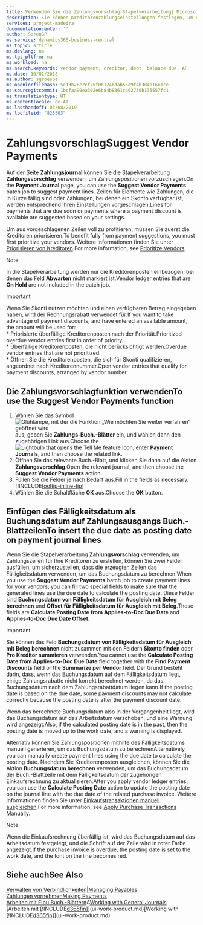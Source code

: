 ```yaml
---
title: Verwenden Sie die Zahlungsvorschlag-Stapelverarbeitung| Microsoft Docs
description: Sie können Kreditorenzahlungseinstellungen festlegen, um Vorschläge für Zahlungen zu erhalten, die in Kürze fällig sind oder für die ein Rabatt verfügbar ist.
services: project-madeira
documentationcenter: ''
author: SorenGP
ms.service: dynamics365-business-central
ms.topic: article
ms.devlang: na
ms.tgt_pltfrm: na
ms.workload: na
ms.search.keywords: vendor payment, creditor, debt, balance due, AP
ms.date: 10/01/2018
ms.author: sgroespe
ms.openlocfilehash: 5e13b28e2cf75f061246dab56a9f4b3d4a16e1ce
ms.sourcegitcommit: 1bcfaa99ea302e6b84b8361ca02730b135557fc1
ms.translationtype: HT
ms.contentlocale: de-AT
ms.lasthandoff: 03/08/2019
ms.locfileid: "823503"
---
```

# <a name="suggest-vendor-payments"></a><span data-ttu-id="2a986-103">Zahlungsvorschlag</span><span class="sxs-lookup"><span data-stu-id="2a986-103">Suggest Vendor Payments</span></span>
<span data-ttu-id="2a986-104">Auf der Seite **Zahlungsjournal** können Sie die Stapelverarbeitung **Zahlungsvorschlag** verwenden, um Zahlungspositionen vorzuschlagen.</span><span class="sxs-lookup"><span data-stu-id="2a986-104">On the **Payment Journal** page, you can use the **Suggest Vendor Payments** batch job to suggest payment lines.</span></span> <span data-ttu-id="2a986-105">Zeilen für Elemente wie Zahlungen, die in Kürze fällig sind oder Zahlungen, bei denen ein Skonto verfügbar ist, werden entsprechend Ihren Einstellungen vorgeschlagen.</span><span class="sxs-lookup"><span data-stu-id="2a986-105">Lines for payments that are due soon or payments where a payment discount is available are suggested based on your settings.</span></span>

<span data-ttu-id="2a986-106">Um aus vorgeschlagenen Zeilen voll zu profitieren, müssen Sie zuerst die Kreditoren priorisieren.</span><span class="sxs-lookup"><span data-stu-id="2a986-106">To benefit fully from payment suggestions, you must first prioritize your vendors.</span></span> <span data-ttu-id="2a986-107">Weitere Informationen finden Sie unter [Priorisieren von Kreditoren](purchasing-how-prioritize-vendors.md).</span><span class="sxs-lookup"><span data-stu-id="2a986-107">For more information, see [Prioritize Vendors](purchasing-how-prioritize-vendors.md).</span></span>  

> [!NOTE]  
> <span data-ttu-id="2a986-108">In die Stapelverarbeitung werden nur die Kreditorenposten einbezogen, bei denen das Feld **Abwarten** nicht markiert ist.</span><span class="sxs-lookup"><span data-stu-id="2a986-108">Vendor ledger entries that are **On Hold** are not included in the batch job.</span></span>  

> [!IMPORTANT]  
>   <span data-ttu-id="2a986-109">Wenn Sie Skonti nutzen möchten und einen verfügbaren Betrag eingegeben haben, wird der Rechnungsrabatt verwendet für:</span><span class="sxs-lookup"><span data-stu-id="2a986-109">If you want to take advantage of payment discounts, and have entered an available amount, the amount will be used for:</span></span>  
    * <span data-ttu-id="2a986-110">Priorisierte überfällige Kreditorenposten nach der Priorität.</span><span class="sxs-lookup"><span data-stu-id="2a986-110">Prioritized overdue vendor entries first in order of priority.</span></span>   
    * <span data-ttu-id="2a986-111">Überfällige Kreditorenposten, die nicht berücksichtigt werden.</span><span class="sxs-lookup"><span data-stu-id="2a986-111">Overdue vendor entries that are not prioritized.</span></span>  
    * <span data-ttu-id="2a986-112">Öffnen Sie die Kreditorenposten, die sich für Skonti qualifizieren, angeordnet nach Kreditorennummer.</span><span class="sxs-lookup"><span data-stu-id="2a986-112">Open vendor entries that qualify for payment discounts, arranged by vendor number.</span></span>  

## <a name="to-use-the-suggest-vendor-payments-function"></a><span data-ttu-id="2a986-113">Die Zahlungsvorschlagfunktion verwenden</span><span class="sxs-lookup"><span data-stu-id="2a986-113">To use the Suggest Vendor Payments function</span></span>
1. <span data-ttu-id="2a986-114">Wählen Sie das Symbol ![Glühlampe, mit der die Funktion „Wie möchten Sie weiter verfahren“ geöffnet wird](media/ui-search/search_small.png "Wie möchten Sie weiter verfahren?") aus, geben Sie **Zahlungs-Buch.-Blätter** ein, und wählen dann den zugehörigen Link aus.</span><span class="sxs-lookup"><span data-stu-id="2a986-114">Choose the ![Lightbulb that opens the Tell Me feature](media/ui-search/search_small.png "Tell me what you want to do") icon, enter **Payment Journals**, and then choose the related link.</span></span>  
2. <span data-ttu-id="2a986-115">Öffnen Sie das relevante Buch.-Blatt, und klicken Sie dann auf die Aktion **Zahlungsvorschlag**.</span><span class="sxs-lookup"><span data-stu-id="2a986-115">Open the relevant journal, and then choose the **Suggest Vendor Payments** action.</span></span>  
3. <span data-ttu-id="2a986-116">Füllen Sie die Felder je nach Bedarf aus.</span><span class="sxs-lookup"><span data-stu-id="2a986-116">Fill in the fields as necessary.</span></span> [!INCLUDE[tooltip-inline-tip](includes/tooltip-inline-tip_md.md)]  
4. <span data-ttu-id="2a986-117">Wählen Sie die Schaltfläche **OK** aus.</span><span class="sxs-lookup"><span data-stu-id="2a986-117">Choose the **OK** button.</span></span>  

## <a name="to-insert-the-due-date-as-posting-date-on-payment-journal-lines"></a><span data-ttu-id="2a986-118">Einfügen des Fälligkeitsdatum als Buchungsdatum auf Zahlungsausgangs Buch.-Blattzeilen</span><span class="sxs-lookup"><span data-stu-id="2a986-118">To insert the due date as posting date on payment journal lines</span></span>
<span data-ttu-id="2a986-119">Wenn Sie die Stapelverarbeitung **Zahlungsvorschlag** verwenden, um Zahlungszeilen für Ihre Kreditoren zu erstellen, können Sie zwei Felder ausfüllen, um sicherzustellen, dass die erzeugten Zeilen das Fälligkeitsdatum verwenden, um das Buchungsdatum zu berechnen.</span><span class="sxs-lookup"><span data-stu-id="2a986-119">When you use the **Suggest Vendor Payments** batch job to create payment lines for your vendors, you can fill two special fields to make sure that the generated lines use the due date to calculate the posting date.</span></span> <span data-ttu-id="2a986-120">Diese Felder sind **Buchungsdatum von Fälligkeitsdatum für Ausgleich mit Beleg berechnen** und **Offset für Fälligkeitsdatum für Ausgleich mit Beleg**.</span><span class="sxs-lookup"><span data-stu-id="2a986-120">These fields are **Calculate Posting Date from Applies-to-Doc Due Date** and **Applies-to-Doc Due Date Offset**.</span></span>  

> [!IMPORTANT]  
>   <span data-ttu-id="2a986-121">Sie können das Feld **Buchungsdatum von Fälligkeitsdatum für Ausgleich mit Beleg berechnen** nicht zusammen mit den Feldern **Skonto finden** oder **Pro Kreditor summieren** verwenden.</span><span class="sxs-lookup"><span data-stu-id="2a986-121">You cannot use the **Calculate Posting Date from Applies-to-Doc Due Date** field together with the **Find Payment Discounts** field or the **Summarize per Vendor** field.</span></span> <span data-ttu-id="2a986-122">Der Grund besteht darin, dass, wenn das Buchungsdatum auf dem Fälligkeitsdatum liegt, einige Zahlungsrabatte nicht korrekt berechnet werden, da das Buchungsdatum nach dem Zahlungsrabattdatum liegen kann.</span><span class="sxs-lookup"><span data-stu-id="2a986-122">If the posting date is based on the due date, some payment discounts may not calculate correctly because the posting date is after the payment discount date.</span></span>  

<span data-ttu-id="2a986-123">Wenn das berechnete Buchungsdatum also in der Vergangenheit liegt, wird das Buchungsdatum auf das Arbeitsdatum verschoben, und eine Warnung wird angezeigt.</span><span class="sxs-lookup"><span data-stu-id="2a986-123">Also, if the calculated posting date is in the past, then the posting date is moved up to the work date, and a warning is displayed.</span></span>  

<span data-ttu-id="2a986-124">Alternativ können Sie Zahlungspositionen mithilfe des Fälligkeitsdatums manuell generieren, um das Buchungsdatum zu berechnen</span><span class="sxs-lookup"><span data-stu-id="2a986-124">Alternatively, you can manually create payment lines using the due date to calculate the posting date.</span></span> <span data-ttu-id="2a986-125">Nachdem Sie Kreditorenposten ausgleichen, können Sie die Aktion **Buchungsdatum berechnen**  verwenden, um das Buchungsdatum der Buch.-Blattzeile mit dem Fälligkeitsdatum der zugehörigen Einkaufsrechnung zu aktualisieren.</span><span class="sxs-lookup"><span data-stu-id="2a986-125">After you apply vendor ledger entries, you can use the **Calculate Posting Date** action to update the posting date on the journal line with the due date of the related purchase invoice.</span></span> <span data-ttu-id="2a986-126">Weitere Informationen finden Sie unter [Einkaufstransaktionen manuell ausgleichen](payables-how-apply-purchase-transactions-manually.md).</span><span class="sxs-lookup"><span data-stu-id="2a986-126">For more information, see [Apply Purchase Transactions Manually](payables-how-apply-purchase-transactions-manually.md).</span></span>  

> [!NOTE]  
>   <span data-ttu-id="2a986-127">Wenn die Einkaufsrechnung überfällig ist, wird das Buchungsdatum auf das Arbeitsdatum festgelegt, und die Schrift auf der Zeile wird in roter Farbe angezeigt.</span><span class="sxs-lookup"><span data-stu-id="2a986-127">If the purchase invoice is overdue, the posting date is set to the work date, and the font on the line becomes red.</span></span>  

## <a name="see-also"></a><span data-ttu-id="2a986-128">Siehe auch</span><span class="sxs-lookup"><span data-stu-id="2a986-128">See Also</span></span>
[<span data-ttu-id="2a986-129">Verwalten von Verbindlichkeiten|</span><span class="sxs-lookup"><span data-stu-id="2a986-129">Managing Payables</span></span>](payables-manage-payables.md)  
[<span data-ttu-id="2a986-130">Zahlungen vornehmen</span><span class="sxs-lookup"><span data-stu-id="2a986-130">Making Payments</span></span>](payables-make-payments.md)  
<span data-ttu-id="2a986-131">[Arbeiten mit Fibu Buch.-Blättern](ui-work-general-journals.md)A</span><span class="sxs-lookup"><span data-stu-id="2a986-131">[Working with General Journals](ui-work-general-journals.md)</span></span>  
<span data-ttu-id="2a986-132">[Arbeiten mit [!INCLUDE[d365fin](includes/d365fin_md.md)]](ui-work-product.md)</span><span class="sxs-lookup"><span data-stu-id="2a986-132">[Working with [!INCLUDE[d365fin](includes/d365fin_md.md)]](ui-work-product.md)</span></span>  
